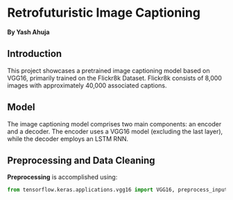 # Retrofuturistic Image Captioning

**By Yash Ahuja**

## Introduction

This project showcases a pretrained image captioning model based on VGG16, primarily trained on the Flickr8k Dataset. Flickr8k consists of 8,000 images with approximately 40,000 associated captions.

## Model

The image captioning model comprises two main components: an encoder and a decoder. The encoder uses a VGG16 model (excluding the last layer), while the decoder employs an LSTM RNN.

## Preprocessing and Data Cleaning

**Preprocessing** is accomplished using:

```python
from tensorflow.keras.applications.vgg16 import VGG16, preprocess_input
